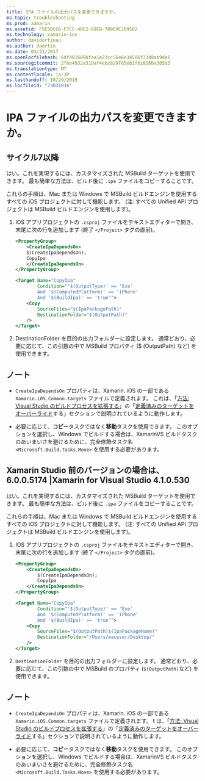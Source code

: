 ```yaml
---
title: IPA ファイルの出力パスを変更できますか。
ms.topic: troubleshooting
ms.prod: xamarin
ms.assetid: F5E5DCC6-F7CC-48E2-89E8-709E9C269502
ms.technology: xamarin-ios
author: davidortinau
ms.author: daortin
ms.date: 03/21/2017
ms.openlocfilehash: 6df481688bfaa1e23cc56e6e34586f23d8ab9da6
ms.sourcegitcommit: 2fbe4932a319af4ebc829f65eb1fb1816ba305d3
ms.translationtype: MT
ms.contentlocale: ja-JP
ms.lasthandoff: 10/29/2019
ms.locfileid: "73031036"
---
```

# <a name="can-i-change-the-output-path-of-the-ipa-file"></a>IPA ファイルの出力パスを変更できますか。

## <a name="for-cycle-7-and-higher"></a>サイクル7以降
はい。これを実現するには、カスタマイズされた MSBuild ターゲットを使用できます。 最も簡単な方法は、ビルド後に `.ipa` ファイルをコピーすることです。

これらの手順は、Mac または Windows で MSBuild ビルドエンジンを使用するすべての iOS プロジェクトに対して機能します。 (注: すべての Unified API プロジェクトは MSBuild ビルドエンジンを使用します)。

1. IOS アプリプロジェクトの `.csproj` ファイルをテキストエディターで開き、末尾に次の行を追加します (終了 `</Project>` タグの直前)。

    ```xml
    <PropertyGroup>
        <CreateIpaDependsOn>
        $(CreateIpaDependsOn);
        CopyIpa
        </CreateIpaDependsOn>
    </PropertyGroup>
    
    <Target Name="CopyIpa"
            Condition="'$(OutputType)' == 'Exe'
            And '$(ComputedPlatform)' == 'iPhone'
            And '$(BuildIpa)' == 'true'">
        <Copy
            SourceFiles="$(IpaPackagePath)"
            DestinationFolder="$(OutputPath)"
        />
    </Target>
    ```

2. DestinationFolder を目的の出力フォルダーに設定します。 通常どおり、必要に応じて、この引数の中で MSBuild プロパティ ($ (OutputPath) など) を使用できます。

## <a name="notes"></a>ノート

- `CreateIpaDependsOn` プロパティは、Xamarin. iOS の一部である `Xamarin.iOS.Common.targets` ファイルで定義されます。 これは、「[方法: Visual Studio のビルドプロセスを拡張する](https://docs.microsoft.com/visualstudio/msbuild/how-to-extend-the-visual-studio-build-process)」の「[定義済みのターゲットをオーバーライド](https://docs.microsoft.com/visualstudio/msbuild/how-to-extend-the-visual-studio-build-process#overriding-predefined-targets)する」セクションで説明されているように動作します。

- 必要に応じて、**コピー**タスクではなく**移動**タスクを使用できます。 このオプションを選択し、Windows でビルドする場合は、XamarinVS ビルドタスクのあいまいさを避けるために、完全修飾タスク名 `<Microsoft.Build.Tasks.Move>` を使用する必要があります。

## <a name="for-versions-before-xamarin-studio-6005174--xamarin-for-visual-studio-410530"></a>Xamarin Studio 前のバージョンの場合は、6.0.0.5174 |Xamarin for Visual Studio 4.1.0.530

はい。これを実現するには、カスタマイズされた MSBuild ターゲットを使用できます。 最も簡単な方法は、ビルド後に `.ipa` ファイルをコピーすることです。

これらの手順は、Mac または Windows で MSBuild ビルドエンジンを使用するすべての iOS プロジェクトに対して機能します。 (注: すべての Unified API プロジェクトは MSBuild ビルドエンジンを使用します)。

1. IOS アプリプロジェクトの `.csproj` ファイルをテキストエディターで開き、末尾に次の行を追加します (終了 `</Project>` タグの直前)。

    ```xml
    <PropertyGroup>
        <CreateIpaDependsOn>
            $(CreateIpaDependsOn);
            CopyIpa
        </CreateIpaDependsOn>
    </PropertyGroup>

    <Target Name="CopyIpa"
            Condition="'$(OutputType)' == 'Exe'
            And '$(ComputedPlatform)' == 'iPhone'
            And '$(BuildIpa)' == 'true'">
        <Copy
            SourceFiles="$(OutputPath)$(IpaPackageName)"
            DestinationFolder="/Users/macuser/Desktop/"
        />
    </Target>
    ```

2. `DestinationFolder` を目的の出力フォルダーに設定します。 通常どおり、必要に応じて、この引数の中で MSBuild のプロパティ (`$(OutputPath)`など) を使用できます。

## <a name="notes"></a>ノート

- `CreateIpaDependsOn` プロパティは、Xamarin. iOS の一部である `Xamarin.iOS.Common.targets` ファイルで定義されます。 t は、「[方法: Visual Studio のビルドプロセスを拡張する](https://docs.microsoft.com/visualstudio/msbuild/how-to-extend-the-visual-studio-build-process)」の「[定義済みのターゲットをオーバーライド](https://docs.microsoft.com/visualstudio/msbuild/how-to-extend-the-visual-studio-build-process#overriding-predefined-targets)する」セクションで説明されているように動作します。

- 必要に応じて、**コピー**タスクではなく**移動**タスクを使用できます。 このオプションを選択し、Windows でビルドする場合は、XamarinVS ビルドタスクのあいまいさを避けるために、完全修飾タスク名 `<Microsoft.Build.Tasks.Move>` を使用する必要があります。
